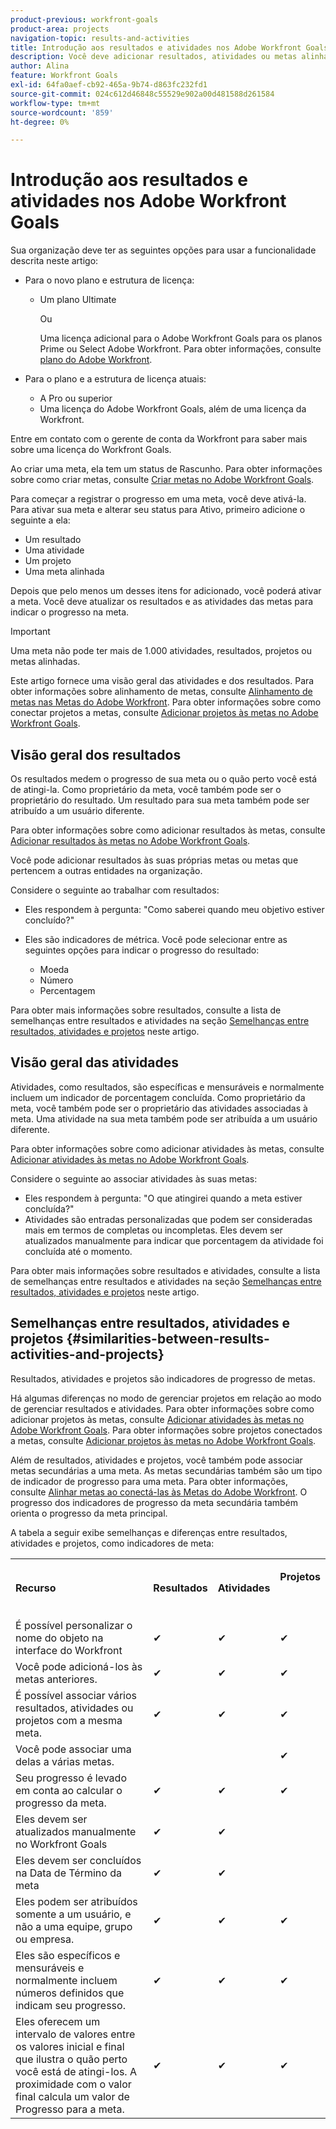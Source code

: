 ```yaml
---
product-previous: workfront-goals
product-area: projects
navigation-topic: results-and-activities
title: Introdução aos resultados e atividades nos Adobe Workfront Goals
description: Você deve adicionar resultados, atividades ou metas alinhadas a uma meta para poder ativá-la. Isso atualiza o status da meta de Rascunho para Ativo e inicia a gravação do progresso na meta.
author: Alina
feature: Workfront Goals
exl-id: 64fa0aef-cb92-465a-9b74-d863fc232fd1
source-git-commit: 024c612d46848c55529e902a00d481588d261584
workflow-type: tm+mt
source-wordcount: '859'
ht-degree: 0%

---
```


# Introdução aos resultados e atividades nos Adobe Workfront Goals

Sua organização deve ter as seguintes opções para usar a funcionalidade descrita neste artigo:

* Para o novo plano e estrutura de licença:

   * Um plano Ultimate

     Ou

     Uma licença adicional para o Adobe Workfront Goals para os planos Prime ou Select Adobe Workfront. Para obter informações, consulte [plano do Adobe Workfront](https://www.workfront.com/plans).

* Para o plano e a estrutura de licença atuais:

   * A Pro ou superior
   * Uma licença do Adobe Workfront Goals, além de uma licença da Workfront.

Entre em contato com o gerente de conta da Workfront para saber mais sobre uma licença do Workfront Goals.

Ao criar uma meta, ela tem um status de Rascunho. Para obter informações sobre como criar metas, consulte [Criar metas no Adobe Workfront Goals](../../workfront-goals/goal-management/create-goals.md).

Para começar a registrar o progresso em uma meta, você deve ativá-la. Para ativar sua meta e alterar seu status para Ativo, primeiro adicione o seguinte a ela:

* Um resultado
* Uma atividade
* Um projeto
* Uma meta alinhada

Depois que pelo menos um desses itens for adicionado, você poderá ativar a meta. Você deve atualizar os resultados e as atividades das metas para indicar o progresso na meta.


>[!IMPORTANT]
>
> Uma meta não pode ter mais de 1.000 atividades, resultados, projetos ou metas alinhadas.</span>

Este artigo fornece uma visão geral das atividades e dos resultados. Para obter informações sobre alinhamento de metas, consulte [Alinhamento de metas nas Metas do Adobe Workfront](../../workfront-goals/goal-alignment/goal-alignment.md). Para obter informações sobre como conectar projetos a metas, consulte [Adicionar projetos às metas no Adobe Workfront Goals](../results-and-activities/connect-projects-to-goals-overview.md).

## Visão geral dos resultados

<!--
<p> This will have additional types in the future - add another section for types?)</p>
-->

Os resultados medem o progresso de sua meta ou o quão perto você está de atingi-la. Como proprietário da meta, você também pode ser o proprietário do resultado. Um resultado para sua meta também pode ser atribuído a um usuário diferente.

Para obter informações sobre como adicionar resultados às metas, consulte [Adicionar resultados às metas no Adobe Workfront Goals](../../workfront-goals/results-and-activities/add-results-to-goals.md).

Você pode adicionar resultados às suas próprias metas ou metas que pertencem a outras entidades na organização.

Considere o seguinte ao trabalhar com resultados:

* Eles respondem à pergunta: &quot;Como saberei quando meu objetivo estiver concluído?&quot;
* Eles são indicadores de métrica. Você pode selecionar entre as seguintes opções para indicar o progresso do resultado:

  <!--
  this might change (jira, Salesforce, etc))
  -->

   * Moeda
   * Número
   * Percentagem

Para obter mais informações sobre resultados, consulte a lista de semelhanças entre resultados e atividades na seção [Semelhanças entre resultados, atividades e projetos](#similarities-between-results-activities-and-projects) neste artigo.

## Visão geral das atividades

<!--
This will have additional types in the future - add another section for types?
-->

Atividades, como resultados, são específicas e mensuráveis e normalmente incluem um indicador de porcentagem concluída. Como proprietário da meta, você também pode ser o proprietário das atividades associadas à meta. Uma atividade na sua meta também pode ser atribuída a um usuário diferente.

Para obter informações sobre como adicionar atividades às metas, consulte [Adicionar atividades às metas no Adobe Workfront Goals](../../workfront-goals/results-and-activities/add-activities-to-goals.md).

Considere o seguinte ao associar atividades às suas metas:

* Eles respondem à pergunta: &quot;O que atingirei quando a meta estiver concluída?&quot;
* Atividades são entradas personalizadas que podem ser consideradas mais em termos de completas ou incompletas. Eles devem ser atualizados manualmente para indicar que porcentagem da atividade foi concluída até o momento.

<!--
* You can associate the following activities with goals:

  <table style="table-layout:auto"> 
   <col> 
   <col> 
   <tbody> 
    <tr> 
     <td role="rowheader">Manual progress bar </td> 
     <td> <p>Custom entries that can be thought of more in terms of complete or incomplete. They must be manually updated.</p> </td> 
    </tr> 
    <tr> 
     <td role="rowheader"><p>Project</p></td> 
     <td> <p>Existing projects that you have at least permissions to View and are not in a status of Dead. They are updated automatically, based on the progress of their work items. </p> <p>The projects must exist before associating them with the goal. You can associate a project with multiple goals. For information about adding projects to goals, see <a href="../../workfront-goals/results-and-activities/connect-projects-to-goals-overview.md" class="MCXref xref">Add projects to goals in Adobe Workfront Goals</a>.</p>
     <p><span class="preview">In the Preview environment, projects are separate progress indicators, independent from activities. Adding projects to a goal in the Preview environment is different from adding activities. For more information, see <a href="../../workfront-goals/results-and-activities/connect-projects-to-goals-overview.md" class="MCXref xref">Add projects to goals in Adobe Workfront Goals</a>.</span></p>
      </td> 
    </tr> 
   </tbody> 
  </table>
-->
<!--drafted for goal redesign: For THE PRODUCTION RELEASE: remove the projects in this article altogether.-->

Para obter mais informações sobre resultados e atividades, consulte a lista de semelhanças entre resultados e atividades na seção [Semelhanças entre resultados, atividades e projetos](#similarities-between-results-activities-and-projects) neste artigo.

## Semelhanças entre resultados, atividades e projetos {#similarities-between-results-activities-and-projects}

Resultados, atividades e projetos são indicadores de progresso de metas.

Há algumas diferenças no modo de gerenciar projetos em relação ao modo de gerenciar resultados e atividades. Para obter informações sobre como adicionar projetos às metas, consulte [Adicionar atividades às metas no Adobe Workfront Goals](../../workfront-goals/results-and-activities/add-activities-to-goals.md). Para obter informações sobre projetos conectados a metas, consulte [Adicionar projetos às metas no Adobe Workfront Goals](../../workfront-goals/results-and-activities/connect-projects-to-goals-overview.md).

Além de resultados, atividades e projetos, você também pode associar metas secundárias a uma meta. As metas secundárias também são um tipo de indicador de progresso para uma meta. Para obter informações, consulte [Alinhar metas ao conectá-las às Metas do Adobe Workfront](../goal-alignment/align-goals-by-connecting-them.md). O progresso dos indicadores de progresso da meta secundária também orienta o progresso da meta principal.

A tabela a seguir exibe semelhanças e diferenças entre resultados, atividades e projetos, como indicadores de meta:

<table style="table-layout:auto"> 
 <col> 
 <col> 
 <col> 
 <col> 
 <tbody> 
  <tr> 
   <td><b><p>Recurso</p></b></td> 
   <td><b><p>Resultados</p></b></td> 
   <td><b><p>Atividades</p></b></td> 
   <td> <p><strong>Projetos</strong> </p> <p> </p> </td> 
  </tr> 
  <tr> 
   <td><span style="font-weight: normal;">É possível personalizar o nome do objeto na interface do Workfront</span> </td> 
   <td>✔</td> 
   <td>✔</td> 
   <td>✔</td> 
  </tr> 
  <tr> 
   <td>Você pode adicioná-los às metas anteriores.</td> 
   <td>✔</td> 
   <td>✔</td> 
   <td>✔</td> 
  </tr> 
  <tr> 
   <td>É possível associar vários resultados, atividades ou projetos com a mesma meta. </td> 
   <td>✔</td> 
   <td>✔</td> 
   <td>✔</td> 
  </tr> 
  <tr> 
   <td>Você pode associar uma delas a várias metas.</td> 
   <td> </td> 
   <td> </td> 
   <td>✔</td> 
  </tr> 
  <tr> 
   <td>Seu progresso é levado em conta ao calcular o progresso da meta. </td> 
   <td>✔</td> 
   <td>✔</td> 
   <td>✔</td> 
  </tr> 
  <tr> 
   <td>Eles devem ser atualizados manualmente no Workfront Goals</td> 
   <td>✔</td> 
   <td>✔</td> 
   <td> </td> 
  </tr> 
  <tr> 
   <td>Eles devem ser concluídos na Data de Término da meta</td> 
   <td>✔</td> 
   <td>✔</td> 
   <td> </td> 
  </tr> 
  <tr> 
   <td>Eles podem ser atribuídos somente a um usuário, e não a uma equipe, grupo ou empresa. </td> 
   <td>✔</td> 
   <td>✔</td> 
   <td>✔</td> 
  </tr> 
  <tr> 
   <td>Eles são específicos e mensuráveis e normalmente incluem números definidos que indicam seu progresso. </td> 
   <td>✔</td> 
   <td>✔</td> 
   <td>✔</td> 
  </tr> 
  <tr> 
   <td>Eles oferecem um intervalo de valores entre os valores inicial e final que ilustra o quão perto você está de atingi-los. A proximidade com o valor final calcula um valor de Progresso para a meta. </td> 
   <td>✔</td> 
   <td>✔</td> 
   <td>✔</td> 
  </tr> 
 </tbody> 
</table>
